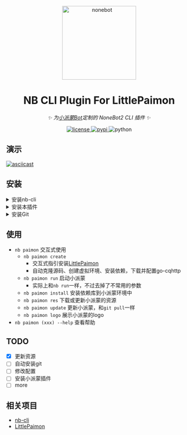 <!-- markdownlint-disable MD033 MD041 -->
<p align="center">
  <img src="https://cli.nonebot.dev/logo.png" width="200" height="200" alt="nonebot">
</p>

<div align="center">

# NB CLI Plugin For LittlePaimon

_✨ 为[小派蒙Bot](https://github.com/CMHopeSunshine/LittlePaimon)定制的 NoneBot2 CLI 插件 ✨_

<a href="./LICENSE">
    <img src="https://img.shields.io/github/license/CMHopeSunshine/nb-cli-plugin-littlepaimon.svg" alt="license">
</a>
<a href="https://pypi.python.org/pypi/nb-cli-plugin-littlepaimon">
    <img src="https://img.shields.io/pypi/v/nb-cli-plugin-littlepaimon.svg" alt="pypi">
</a>
<img src="https://img.shields.io/badge/python-3.8+-blue.svg" alt="python">


</div>

## 演示

[![asciicast](https://asciinema.org/a/kMBRbuX5lCEnk5lmXcU53ys5b.svg)](https://asciinema.org/a/kMBRbuX5lCEnk5lmXcU53ys5b)

## 安装

<details>
<summary>安装nb-cli</summary>

> 请确保你的Python版本为3.8+，且在环境变量中

<details>
<summary>通过 pipx 安装</summary>

```shell
pip install --user pipx
pipx ensurepath
pipx install nb-cli
```
</details>

<details>
<summary>通过 pip 安装</summary>

```shell
pip install nb-cli
```
</details>

</details>

<details>
<summary>安装本插件</summary>

<details>
<summary>通过 nb-cli 安装</summary>

```shell
nb self install nb-cli-plugin-littlepaimon
```

</details>

<details>
<summary>通过 pipx 安装</summary>

```shell
pipx inject nb-cli nb-cli-plugin-littlepaimon
```
</details>

<details>
<summary>通过 pip 安装</summary>

```shell
pip install nb-cli-plugin-littlepaimon
```
</details>

</details>

<details>
<summary>安装Git</summary>

~~能上Github的话，应该都会装Git吧)~~

</details>

## 使用

- `nb paimon` 交互式使用
  - `nb paimon create` 
    - 交互式指引安装[LittlePaimon](https://github.com/CMHopeSunshine/LittlePaimon)
    - 自动克隆源码、创建虚拟环境、安装依赖，下载并配置go-cqhttp
  - `nb paimon run` 启动小派蒙
    - 实际上和`nb run`一样，不过去掉了不常用的参数 
  - `nb paimon install` 安装依赖库到小派蒙环境中
  - `nb paimon res` 下载或更新小派蒙的资源
  - `nb paimon update` 更新小派蒙，和`git pull`一样
  - `nb paimon logo` 展示小派蒙的logo
- `nb paimon (xxx) --help` 查看帮助

## TODO

- [x] 更新资源
- [ ] 自动安装git
- [ ] 修改配置
- [ ] 安装小派蒙插件
- [ ] more

## 相关项目
- [nb-cli](https://github.com/nonebot/nb-cli)
- [LittlePaimon](https://github.com/CMHopeSunshine/LittlePaimon)